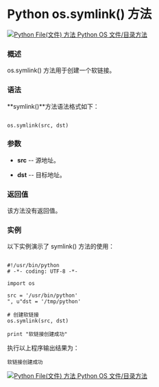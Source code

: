 Python os.symlink() 方法
======================

 [![Python File(文件) 方法](../images/up.gif)
 Python OS 文件/目录方法](os-file-methods.html)


  ### 概述

 os.symlink() 方法用于创建一个软链接。

 ### 语法

 **symlink()**方法语法格式如下：

 
```

os.symlink(src, dst)

```

 ### 参数

  * **src** -- 源地址。


 * **dst** -- 目标地址。


  ### 返回值

 该方法没有返回值。

 ### 实例

 以下实例演示了 symlink() 方法的使用：

 
```

#!/usr/bin/python
# -*- coding: UTF-8 -*-

import os

src = '/usr/bin/python'
", u"dst = '/tmp/python'

# 创建软链接
os.symlink(src, dst)

print "软链接创建成功"

```

 执行以上程序输出结果为：

 
```
软链接创建成功

```

 [![Python File(文件) 方法](../images/up.gif)
 Python OS 文件/目录方法](os-file-methods.html)